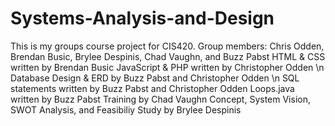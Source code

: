 # Systems-Analysis-and-Design
This is my groups course project for CIS420. Group members: Chris Odden, Brendan Busic, Brylee Despinis, Chad Vaughn, and Buzz Pabst 
HTML & CSS written by Brendan Busic
JavaScript & PHP written by Christopher Odden \n
Database Design & ERD by Buzz Pabst and Christopher Odden \n
SQL statements written by Buzz Pabst and Christopher Odden
Loops.java written by Buzz Pabst
Training by Chad Vaughn
Concept, System Vision, SWOT Analysis, and Feasibiliy Study by Brylee Despinis
